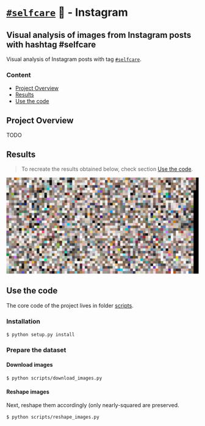 # [`#selfcare`](https://www.instagram.com/explore/tags/selfcare/) 🛀 - Instagram
## Visual analysis of images from Instagram posts with hashtag #selfcare 

Visual analysis of Instagram posts with tag [`#selfcare`](https://www.instagram.com/explore/tags/selfcare/).

### Content

- [Project Overview](#project-overview)
- [Results](#results)
- [Use the code](#use-the-code)

## Project Overview
TODO
## Results
> To recreate the results obtained below, check section [Use the code](#use-the-code).

![](results/collage.jpg)
## Use the code
The core code of the project lives in folder [scripts](scripts).
### Installation
```
$ python setup.py install
```

### Prepare the dataset
#### Download images
```
$ python scripts/download_images.py
```

#### Reshape images
Next, reshape them accordingly (only nearly-squared are preserved.
```
$ python scripts/reshape_images.py
```
